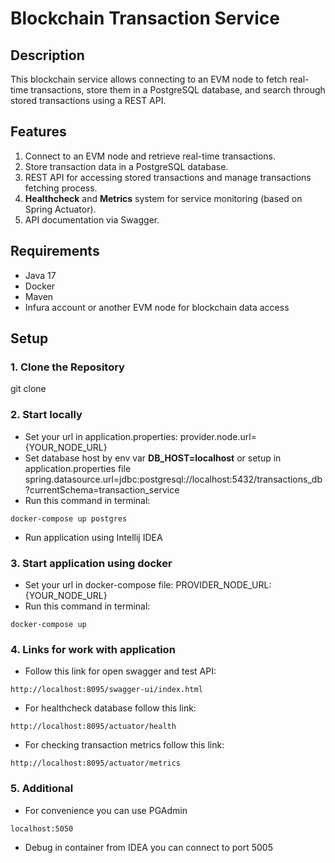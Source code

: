 # Blockchain Transaction Service

## Description

This blockchain service allows connecting to an EVM node to fetch real-time transactions, store them in a PostgreSQL database, and search through stored transactions using a REST API.

## Features
1. Connect to an EVM node and retrieve real-time transactions.
2. Store transaction data in a PostgreSQL database.
3. REST API for accessing stored transactions and manage transactions fetching process.
4. **Healthcheck** and **Metrics** system for service monitoring (based on Spring Actuator).
5. API documentation via Swagger.

## Requirements

- Java 17
- Docker
- Maven
- Infura account or another EVM node for blockchain data access

## Setup

### 1. Clone the Repository

git clone <repository URL>

### 2. Start locally
 - Set your url in application.properties:
  provider.node.url={YOUR_NODE_URL}
- Set database host by env var **DB_HOST=localhost** or setup in application.properties file
  spring.datasource.url=jdbc:postgresql://localhost:5432/transactions_db?currentSchema=transaction_service
- Run this command in terminal:
```
docker-compose up postgres
```

- Run application using Intellij IDEA

### 3. Start application using docker
- Set your url in docker-compose file:
  PROVIDER_NODE_URL: {YOUR_NODE_URL}
- Run this command in terminal:
```
docker-compose up
```

### 4. Links for work with application
- Follow this link for open swagger and test API:
```
http://localhost:8095/swagger-ui/index.html
```

- For healthcheck database follow this link:
```
http://localhost:8095/actuator/health
```

- For checking transaction metrics follow this link:
```
http://localhost:8095/actuator/metrics
```
### 5. Additional 
- For convenience you can use PGAdmin 
```
localhost:5050
```
- Debug in container from IDEA you can connect to port 5005